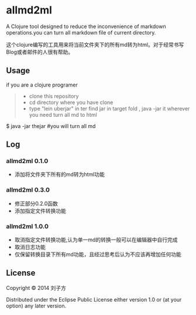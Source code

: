 # allmd2ml

A Clojure tool designed to reduce the inconvenience of markdown operations.you can turn all markdown file of current directory.

这个clojure编写的工具用来将当前文件夹下的所有md转为html。对于经常书写Blog或者邮件的人很有帮助。

## Usage
if you are  a clojure programer
> * clone this repository
> * cd directory where you have clone
> * type "lein uberjar" in ter
> find jar in target fold , java -jar it wherever you need turn all md to html

$ java -jar thejar  #you will turn all md

## Log
  
### allmd2ml 0.1.0
 *  添加将文件夹下所有的md转为html功能

### allmd2ml 0.3.0
 *  修正部分0.2.0函数
 *  添加指定文件转换功能

### allmd2ml 1.0.0
 * 取消指定文件转换功能,认为单一md的转换一般可以在编辑器中自行完成
 * 取消日志功能
 * 仅保留转换目录下所有md功能，且经过思考后认为不应该再增加任何功能

## License
 
Copyright © 2014 刘子方

Distributed under the Eclipse Public License either version 1.0 or (at
your option) any later version.
